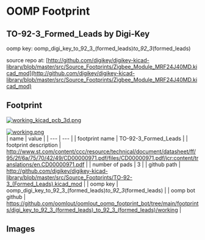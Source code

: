 # OOMP Footprint  
## TO-92-3_Formed_Leads  by Digi-Key  
  
oomp key: oomp_digi_key_to_92_3_(formed_leads)_to_92_3_(formed_leads)  
  
source repo at: [http://github.com/digikey/digikey-kicad-library/blob/master/src/Source_Footprints/Zigbee_Module_MRF24J40MD.kicad_mod](http://github.com/digikey/digikey-kicad-library/blob/master/src/Source_Footprints/Zigbee_Module_MRF24J40MD.kicad_mod)  
## Footprint  
  
[![working_kicad_pcb_3d.png](working_kicad_pcb_3d_600.png)](working_kicad_pcb_3d.png)  
  
[![working.png](working_600.png)](working.png)  
| name | value | 
| --- | --- | 
| footprint name | TO-92-3_Formed_Leads | 
| footprint description | http://www.st.com/content/ccc/resource/technical/document/datasheet/ff/95/2f/6a/75/70/42/49/CD00000971.pdf/files/CD00000971.pdf/jcr:content/translations/en.CD00000971.pdf | 
| number of pads | 3 | 
| github path | http://github.com/digikey/digikey-kicad-library/blob/master/src/Source_Footprints/TO-92-3_(Formed_Leads).kicad_mod | 
| oomp key | oomp_digi_key_to_92_3_(formed_leads)_to_92_3_(formed_leads) | 
| oomp bot github | https://github.com/oomlout/oomlout_oomp_footprint_bot/tree/main/footprints/digi_key_to_92_3_(formed_leads)_to_92_3_(formed_leads)/working | 
## Images  
